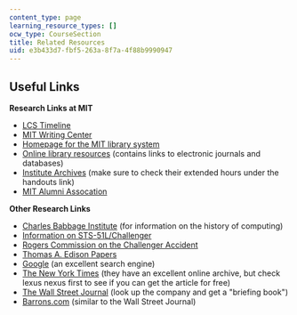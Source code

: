 ```yaml
---
content_type: page
learning_resource_types: []
ocw_type: CourseSection
title: Related Resources
uid: e3b433d7-fbf5-263a-8f7a-4f88b9990947
---
```


Useful Links
------------

**Research Links at MIT**

*   [LCS Timeline](http://timeline.lcs.mit.edu/)
*   [MIT Writing Center](http://web.mit.edu/writing/)
*   [Homepage for the MIT library system](http://libraries.mit.edu/)
*   [Online library resources](http://libraries.mit.edu/search/index.html) (contains links to electronic journals and databases)
*   [Institute Archives](http://libraries.mit.edu/archives/) (make sure to check their extended hours under the handouts link)
*   [MIT Alumni Assocation](http://alum.mit.edu/)

**Other Research Links**

*   [Charles Babbage Institute](http://www.cbi.umn.edu/) (for information on the history of computing)
*   [Information on STS-51L/Challenger](http://www.hq.nasa.gov/office/pao/History/sts51l.html)
*   [Rogers Commission on the Challenger Accident](http://science.ksc.nasa.gov/shuttle/missions/51-l/docs/rogers-commission/table-of-contents.html)
*   [Thomas A. Edison Papers](http://edison.rutgers.edu/)
*   [Google](http://www.google.com/) (an excellent search engine)
*   [The New York Times](http://www.nytimes.com/) (they have an excellent online archive, but check lexus nexus first to see if you can get the article for free)
*   [The Wall Street Journal](http://online.wsj.com/public/us) (look up the company and get a "briefing book")
*   [Barrons.com](http://www.barrons.com/) (similar to the Wall Street Journal)